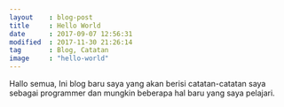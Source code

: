 ```yaml
---
layout    : blog-post
title     : Hello World
date      : 2017-09-07 12:56:31
modified  : 2017-11-30 21:26:14
tag       : Blog, Catatan
image     : "hello-world"
---
```


Hallo semua,
Ini blog baru saya yang akan berisi catatan-catatan saya sebagai programmer dan mungkin beberapa hal baru<!--more--> yang saya pelajari.

